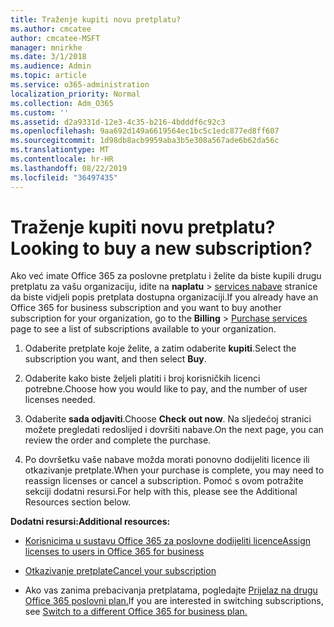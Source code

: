 ```yaml
---
title: Traženje kupiti novu pretplatu?
ms.author: cmcatee
author: cmcatee-MSFT
manager: mnirkhe
ms.date: 3/1/2018
ms.audience: Admin
ms.topic: article
ms.service: o365-administration
localization_priority: Normal
ms.collection: Adm_O365
ms.custom: ''
ms.assetid: d2a9331d-12e3-4c35-b216-4bdddf6c92c3
ms.openlocfilehash: 9aa692d149a6619564ec1bc5c1edc877ed8ff607
ms.sourcegitcommit: 1d98db8acb9959aba3b5e308a567ade6b62da56c
ms.translationtype: MT
ms.contentlocale: hr-HR
ms.lasthandoff: 08/22/2019
ms.locfileid: "36497435"
---
```

# <a name="looking-to-buy-a-new-subscription"></a><span data-ttu-id="7c048-102">Traženje kupiti novu pretplatu?</span><span class="sxs-lookup"><span data-stu-id="7c048-102">Looking to buy a new subscription?</span></span>

<span data-ttu-id="7c048-103">Ako već imate Office 365 za poslovne pretplatu i želite da biste kupili drugu pretplatu za vašu organizaciju, idite na **naplatu** \> [services nabave](https://go.microsoft.com/fwlink/p/?linkid=868433) stranice da biste vidjeli popis pretplata dostupna organizaciji.</span><span class="sxs-lookup"><span data-stu-id="7c048-103">If you already have an Office 365 for business subscription and you want to buy another subscription for your organization, go to the **Billing** \> [Purchase services](https://go.microsoft.com/fwlink/p/?linkid=868433) page to see a list of subscriptions available to your organization.</span></span>
 
1. <span data-ttu-id="7c048-104">Odaberite pretplate koje želite, a zatim odaberite **kupiti**.</span><span class="sxs-lookup"><span data-stu-id="7c048-104">Select the subscription you want, and then select **Buy**.</span></span>

2. <span data-ttu-id="7c048-105">Odaberite kako biste željeli platiti i broj korisničkih licenci potrebne.</span><span class="sxs-lookup"><span data-stu-id="7c048-105">Choose how you would like to pay, and the number of user licenses needed.</span></span>

3. <span data-ttu-id="7c048-106">Odaberite **sada odjaviti**.</span><span class="sxs-lookup"><span data-stu-id="7c048-106">Choose **Check out now**.</span></span> <span data-ttu-id="7c048-107">Na sljedećoj stranici možete pregledati redoslijed i dovršiti nabave.</span><span class="sxs-lookup"><span data-stu-id="7c048-107">On the next page, you can review the order and complete the purchase.</span></span>

4. <span data-ttu-id="7c048-108">Po dovršetku vaše nabave možda morati ponovno dodijeliti licence ili otkazivanje pretplate.</span><span class="sxs-lookup"><span data-stu-id="7c048-108">When your purchase is complete, you may need to reassign licenses or cancel a subscription.</span></span> <span data-ttu-id="7c048-109">Pomoć s ovom potražite sekciji dodatni resursi.</span><span class="sxs-lookup"><span data-stu-id="7c048-109">For help with this, please see the Additional Resources section below.</span></span>

 <span data-ttu-id="7c048-110">**Dodatni resursi:**</span><span class="sxs-lookup"><span data-stu-id="7c048-110">**Additional resources:**</span></span>
  
- [<span data-ttu-id="7c048-111">Korisnicima u sustavu Office 365 za poslovne dodijeliti licence</span><span class="sxs-lookup"><span data-stu-id="7c048-111">Assign licenses to users in Office 365 for business</span></span>](https://docs.microsoft.com/office365/admin/subscriptions-and-billing/assign-licenses-to-users)
    
- [<span data-ttu-id="7c048-112">Otkazivanje pretplate</span><span class="sxs-lookup"><span data-stu-id="7c048-112">Cancel your subscription</span></span>](https://docs.microsoft.com/office365/admin/subscriptions-and-billing/cancel-your-subscription)
    
- <span data-ttu-id="7c048-113">Ako vas zanima prebacivanja pretplatama, pogledajte [Prijelaz na drugu Office 365 poslovni plan.](https://docs.microsoft.com/office365/admin/subscriptions-and-billing/switch-to-a-different-plan)</span><span class="sxs-lookup"><span data-stu-id="7c048-113">If you are interested in switching subscriptions, see [Switch to a different Office 365 for business plan.](https://docs.microsoft.com/office365/admin/subscriptions-and-billing/switch-to-a-different-plan)</span></span>